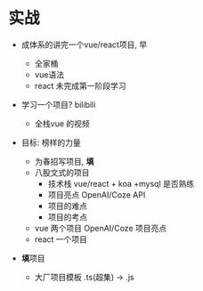 # 实战

- 成体系的讲完一个vue/react项目, 早
  - 全家桶
  - vue语法
  - react 未完成第一阶段学习

- 学习一个项目? bilibili
  - 全栈vue 的视频

- 目标: 榜样的力量
  - 为春招写项目, **填**
   - 八股文式的项目
     - 技术栈 vue/react + koa +mysql 是否熟练
     - 项目亮点
        OpenAI/Coze API
     - 项目的难点
     - 项目的考点
    - vue 两个项目
      OpenAI/Coze 项目亮点
    - react 一个项目

- **填**项目
  - 大厂项目模板
    .ts(超集) -> .js
    
